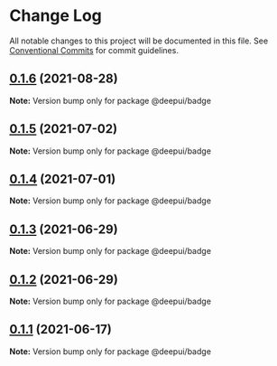 # Change Log

All notable changes to this project will be documented in this file.
See [Conventional Commits](https://conventionalcommits.org) for commit guidelines.

## [0.1.6](https://github.com/deepecom/deepui/compare/@deepui/badge@0.1.5...@deepui/badge@0.1.6) (2021-08-28)

**Note:** Version bump only for package @deepui/badge





## [0.1.5](https://github.com/deepecom/deepui/compare/@deepui/badge@0.1.4...@deepui/badge@0.1.5) (2021-07-02)

**Note:** Version bump only for package @deepui/badge





## [0.1.4](https://github.com/deepecom/deepui/compare/@deepui/badge@0.1.3...@deepui/badge@0.1.4) (2021-07-01)

**Note:** Version bump only for package @deepui/badge





## [0.1.3](https://github.com/deepecom/deepui/compare/@deepui/badge@0.1.2...@deepui/badge@0.1.3) (2021-06-29)

**Note:** Version bump only for package @deepui/badge





## [0.1.2](https://github.com/deepecom/deepui/compare/@deepui/badge@0.1.1...@deepui/badge@0.1.2) (2021-06-29)

**Note:** Version bump only for package @deepui/badge





## [0.1.1](https://github.com/deepecom/deepui/compare/@deepui/badge@0.1.0...@deepui/badge@0.1.1) (2021-06-17)

**Note:** Version bump only for package @deepui/badge
